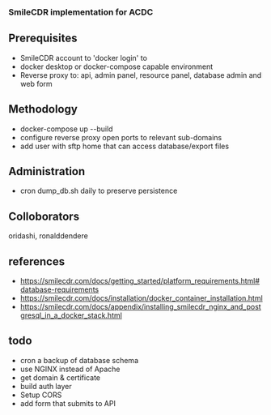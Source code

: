 ### SmileCDR implementation for ACDC

## Prerequisites 
* SmileCDR account to 'docker login' to
* docker desktop or docker-compose capable environment
* Reverse proxy to: api, admin panel, resource panel, database admin and web form

## Methodology
* docker-compose up --build
* configure reverse proxy open ports to relevant sub-domains
* add user with sftp home that can access database/export files
 
## Administration
* cron dump_db.sh daily to preserve persistence 

## Colloborators
oridashi, ronalddendere

## references
* https://smilecdr.com/docs/getting_started/platform_requirements.html#database-requirements
* https://smilecdr.com/docs/installation/docker_container_installation.html
* https://smilecdr.com/docs/appendix/installing_smilecdr_nginx_and_postgresql_in_a_docker_stack.html

## todo
* cron a backup of database schema
* use NGINX instead of Apache
* get domain & certificate
* build auth layer 
* Setup CORS
* add form that submits to API
